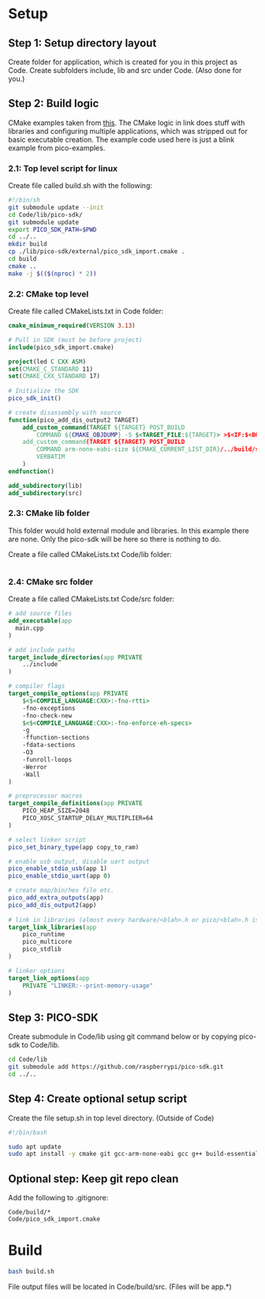 # Setup

## Step 1: Setup directory layout
Create folder for application, which is created for you in this project as Code. Create subfolders include, lib and src under Code. (Also done for you.) 

## Step 2: Build logic
CMake examples taken from [this](https://github.com/daveythacher/LED_Matrix_RP2040). The CMake logic in link does stuff with libraries and configuring multiple applications, which was stripped out for basic executable creation. The example code used here is just a blink example from pico-examples.

### 2.1: Top level script for linux
Create file called build.sh with the following:
```bash
#!/bin/sh
git submodule update --init
cd Code/lib/pico-sdk/
git submodule update 
export PICO_SDK_PATH=$PWD
cd ../..
mkdir build
cp ./lib/pico-sdk/external/pico_sdk_import.cmake .
cd build
cmake ..
make -j $(($(nproc) * 2))
```
### 2.2: CMake top level
Create file called CMakeLists.txt in Code folder:
```CMake
cmake_minimum_required(VERSION 3.13)

# Pull in SDK (must be before project)
include(pico_sdk_import.cmake)

project(led C CXX ASM)
set(CMAKE_C_STANDARD 11)
set(CMAKE_CXX_STANDARD 17)
    
# Initialize the SDK
pico_sdk_init()

# create disassembly with source
function(pico_add_dis_output2 TARGET)
    add_custom_command(TARGET ${TARGET} POST_BUILD
        COMMAND ${CMAKE_OBJDUMP} -S $<TARGET_FILE:${TARGET}> >$<IF:$<BOOL:$<TARGET_PROPERTY:${TARGET},OUTPUT_NAME>>,$<TARGET_PROPERTY:${TARGET},OUTPUT_NAME>,$<TARGET_PROPERTY:${TARGET},NAME>>.dis2)
    add_custom_command(TARGET ${TARGET} POST_BUILD
        COMMAND arm-none-eabi-size ${CMAKE_CURRENT_LIST_DIR}/../build/src/$<IF:$<BOOL:$<TARGET_PROPERTY:${TARGET},OUTPUT_NAME>>,$<TARGET_PROPERTY:${TARGET},OUTPUT_NAME>,$<TARGET_PROPERTY:${TARGET},NAME>>.elf
        VERBATIM
    )
endfunction()

add_subdirectory(lib)
add_subdirectory(src)
```
### 2.3: CMake lib folder
This folder would hold external module and libraries. In this example there are none. Only the pico-sdk will be here so there is nothing to do.

Create a file called CMakeLists.txt Code/lib folder:
```CMake

```
### 2.4: CMake src folder
Create a file called CMakeLists.txt Code/src folder:
```CMake
# add source files
add_executable(app
  main.cpp
)

# add include paths
target_include_directories(app PRIVATE
    ../include
)

# compiler flags
target_compile_options(app PRIVATE 
    $<$<COMPILE_LANGUAGE:CXX>:-fno-rtti>
    -fno-exceptions 
    -fno-check-new 
    $<$<COMPILE_LANGUAGE:CXX>:-fno-enforce-eh-specs>
    -g 
    -ffunction-sections 
    -fdata-sections 
    -O3
    -funroll-loops 
    -Werror 
    -Wall
)

# preprocessor macros
target_compile_definitions(app PRIVATE 
    PICO_HEAP_SIZE=2048
    PICO_XOSC_STARTUP_DELAY_MULTIPLIER=64
)

# select linker script
pico_set_binary_type(app copy_to_ram)

# enable usb output, disable uart output
pico_enable_stdio_usb(app 1)
pico_enable_stdio_uart(app 0)

# create map/bin/hex file etc.
pico_add_extra_outputs(app)
pico_add_dis_output2(app)
  
# link in libraries (almost every hardware/<blah>.h or pico/<blah>.h is hardware_blah or pico_blah)
target_link_libraries(app 
    pico_runtime
    pico_multicore
    pico_stdlib
)

# linker options
target_link_options(app 
    PRIVATE "LINKER:--print-memory-usage"
)
```
## Step 3: PICO-SDK
Create submodule in Code/lib using git command below or by copying pico-sdk to Code/lib.
```bash
cd Code/lib
git submodule add https://github.com/raspberrypi/pico-sdk.git
cd ../..
```
## Step 4: Create optional setup script
Create the file setup.sh in top level directory. (Outside of Code)
``` bash
#!/bin/bash

sudo apt update
sudo apt install -y cmake git gcc-arm-none-eabi gcc g++ build-essential python3 doxygen graphviz
```

## Optional step: Keep git repo clean
Add the following to .gitignore:
```
Code/build/*
Code/pico_sdk_import.cmake
```

# Build
```bash
bash build.sh
```

File output files will be located in Code/build/src. (Files will be app.*)
